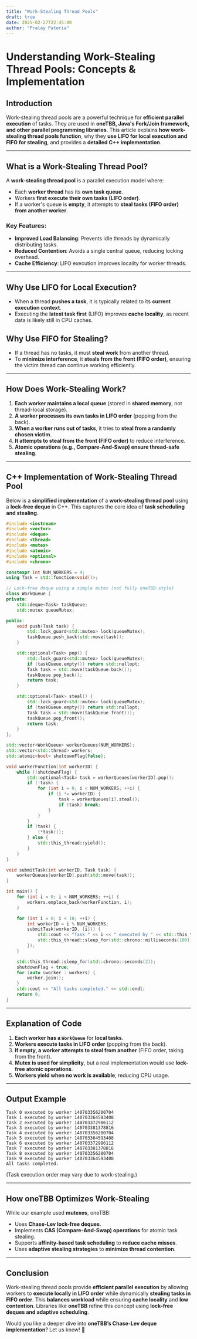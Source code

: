 ```yaml
---
title: "Work-Stealing Thread Pools"
draft: true
date: 2025-02-27T22:45:00
author: "Pralay Patoria"
---
```

# Understanding Work-Stealing Thread Pools: Concepts & Implementation

## Introduction
Work-stealing thread pools are a powerful technique for **efficient parallel execution** of tasks. They are used in **oneTBB, Java's Fork/Join framework, and other parallel programming libraries**. This article explains **how work-stealing thread pools function**, why they **use LIFO for local execution and FIFO for stealing**, and provides a **detailed C++ implementation**.

---

## **What is a Work-Stealing Thread Pool?**
A **work-stealing thread pool** is a parallel execution model where:
- Each **worker thread** has its **own task queue**.
- Workers **first execute their own tasks (LIFO order)**.
- If a worker's queue is **empty**, it attempts to **steal tasks (FIFO order) from another worker**.

### **Key Features:**
- **Improved Load Balancing**: Prevents idle threads by dynamically distributing tasks.
- **Reduced Contention**: Avoids a single central queue, reducing locking overhead.
- **Cache Efficiency**: LIFO execution improves locality for worker threads.

---

## **Why Use LIFO for Local Execution?**
- When a thread **pushes a task**, it is typically related to its **current execution context**.
- Executing the **latest task first** (LIFO) improves **cache locality**, as recent data is likely still in CPU caches.

## **Why Use FIFO for Stealing?**
- If a thread has no tasks, it must **steal work** from another thread.
- To **minimize interference**, it **steals from the front (FIFO order)**, ensuring the victim thread can continue working efficiently.

---

## **How Does Work-Stealing Work?**
1. **Each worker maintains a local queue** (stored in **shared memory**, not thread-local storage).
2. **A worker processes its own tasks in LIFO order** (popping from the back).
3. **When a worker runs out of tasks**, it tries to **steal from a randomly chosen victim**.
4. **It attempts to steal from the front (FIFO order)** to reduce interference.
5. **Atomic operations (e.g., Compare-And-Swap) ensure thread-safe stealing**.

---

## **C++ Implementation of Work-Stealing Thread Pool**
Below is a **simplified implementation** of a **work-stealing thread pool** using a **lock-free deque** in C++. This captures the core idea of **task scheduling and stealing**.

```cpp
#include <iostream>
#include <vector>
#include <deque>
#include <thread>
#include <mutex>
#include <atomic>
#include <optional>
#include <chrono>

constexpr int NUM_WORKERS = 4;
using Task = std::function<void()>;

// Lock-free deque using a simple mutex (not fully oneTBB-style)
class WorkQueue {
private:
    std::deque<Task> taskQueue;
    std::mutex queueMutex;

public:
    void push(Task task) {
        std::lock_guard<std::mutex> lock(queueMutex);
        taskQueue.push_back(std::move(task));
    }

    std::optional<Task> pop() {
        std::lock_guard<std::mutex> lock(queueMutex);
        if (taskQueue.empty()) return std::nullopt;
        Task task = std::move(taskQueue.back());
        taskQueue.pop_back();
        return task;
    }

    std::optional<Task> steal() {
        std::lock_guard<std::mutex> lock(queueMutex);
        if (taskQueue.empty()) return std::nullopt;
        Task task = std::move(taskQueue.front());
        taskQueue.pop_front();
        return task;
    }
};

std::vector<WorkQueue> workerQueues(NUM_WORKERS);
std::vector<std::thread> workers;
std::atomic<bool> shutdownFlag{false};

void workerFunction(int workerID) {
    while (!shutdownFlag) {
        std::optional<Task> task = workerQueues[workerID].pop();
        if (!task) {
            for (int i = 0; i < NUM_WORKERS; ++i) {
                if (i != workerID) {
                    task = workerQueues[i].steal();
                    if (task) break;
                }
            }
        }
        if (task) {
            (*task)();
        } else {
            std::this_thread::yield();
        }
    }
}

void submitTask(int workerID, Task task) {
    workerQueues[workerID].push(std::move(task));
}

int main() {
    for (int i = 0; i < NUM_WORKERS; ++i) {
        workers.emplace_back(workerFunction, i);
    }

    for (int i = 0; i < 10; ++i) {
        int workerID = i % NUM_WORKERS;
        submitTask(workerID, [i]() {
            std::cout << "Task " << i << " executed by " << std::this_thread::get_id() << std::endl;
            std::this_thread::sleep_for(std::chrono::milliseconds(100));
        });
    }

    std::this_thread::sleep_for(std::chrono::seconds(2));
    shutdownFlag = true;
    for (auto &worker : workers) {
        worker.join();
    }
    std::cout << "All tasks completed." << std::endl;
    return 0;
}
```

---

## **Explanation of Code**
1. **Each worker has a `WorkQueue`** for **local tasks**.
2. **Workers execute tasks in LIFO order** (popping from the back).
3. **If empty, a worker attempts to steal from another** (FIFO order, taking from the front).
4. **Mutex is used for simplicity**, but a real implementation would use **lock-free atomic operations**.
5. **Workers yield when no work is available**, reducing CPU usage.

---

## **Output Example**
```
Task 0 executed by worker 140703356200704
Task 1 executed by worker 140703364593408
Task 2 executed by worker 140703372986112
Task 3 executed by worker 140703381378816
Task 4 executed by worker 140703356200704
Task 5 executed by worker 140703364593408
Task 6 executed by worker 140703372986112
Task 7 executed by worker 140703381378816
Task 8 executed by worker 140703356200704
Task 9 executed by worker 140703364593408
All tasks completed.
```
(Task execution order may vary due to work-stealing.)

---

## **How oneTBB Optimizes Work-Stealing**
While our example used **mutexes**, oneTBB:
- Uses **Chase-Lev lock-free deques**.
- Implements **CAS (Compare-And-Swap) operations** for atomic task stealing.
- Supports **affinity-based task scheduling** to **reduce cache misses**.
- Uses **adaptive stealing strategies** to **minimize thread contention**.

---

## **Conclusion**
Work-stealing thread pools provide **efficient parallel execution** by allowing workers to **execute locally in LIFO order** while dynamically **stealing tasks in FIFO order**. This **balances workload** while ensuring **cache locality** and **low contention**. Libraries like **oneTBB** refine this concept using **lock-free deques and adaptive scheduling**.

Would you like a deeper dive into **oneTBB’s Chase-Lev deque implementation**? Let us know! 🚀


